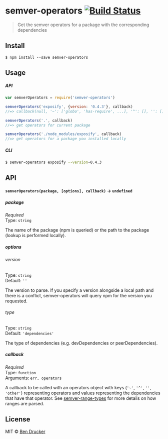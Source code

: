 # semver-operators [![Build Status](https://travis-ci.org/bendrucker/semver-operators.svg?branch=master)](https://travis-ci.org/bendrucker/semver-operators)

> Get the semver operators for a package with the corresponding dependencies


## Install

```
$ npm install --save semver-operators
```

## Usage

##### API

```js
var semverOperators = require('semver-operators')

semverOperators('exposify', {version: '0.4.3'}, callback)
//=> callback(null, '~': ['globo', 'has-require', ...], '^': [], '': []})

semverOperators('.', callback)
//=> get operators for current package

semverOperators('./node_modules/exposify', callback)
//=> get operators for a package you installed locally
```

##### CLI

```sh
$ semver-operators exposify --version=0.4.3
```

## API

#### `semverOperators(package, [options], callback)` -> `undefined`

##### package

*Required*  
Type: `string`

The name of the package (npm is queried) or the path to the package (lookup is performed locally). 

##### options

###### version

Type: `string`  
Default: `''`

The version to parse. If you specify a version alongside a local path and there is a conflict, semver-operators will query npm for the version you requested.

###### type

Type: `string`  
Default: `'dependencies'`

The type of dependencies (e.g. devDependencies or peerDependencies).

##### callback

*Required*  
Type: `function`  
Arguments: `err, operators`

A callback to be called with an operators object with keys (`'~'`, `'^'`, `''`, `'other'`) representing operators and values representing the dependencies that have that operator. See [semver-range-types](https://github.com/bendrucker/semver-range-types) for more details on how ranges are parsed.

## License

MIT © [Ben Drucker](http://bendrucker.me)
